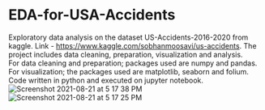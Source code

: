 # EDA-for-USA-Accidents
Exploratory data analysis on the dataset US-Accidents-2016-2020 from kaggle. 
Link - https://www.kaggle.com/sobhanmoosavi/us-accidents.
The project includes data cleaning, preparation, visualization and analysis.  
For data cleaning and preparation; packages used are numpy and pandas. For visualization; the packages used are matplotlib, seaborn and folium. Code written in python and executed on jupyter notebook.
![Screenshot 2021-08-21 at 5 17 38 PM](https://user-images.githubusercontent.com/63789327/130321080-83cf9bf2-22ff-420d-a17e-3f9de26d46e1.jpeg)
![Screenshot 2021-08-21 at 5 17 25 PM](https://user-images.githubusercontent.com/63789327/130321083-edd0d9ff-fbee-4a59-a1a5-cd4e9411a7c1.jpeg)

